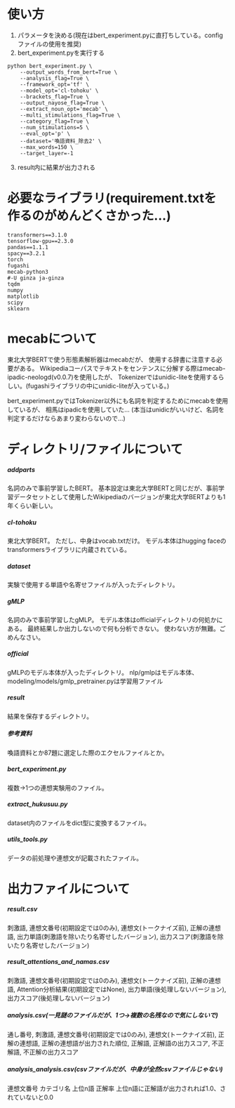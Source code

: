 # 使い方
1. パラメータを決める(現在はbert_experiment.pyに直打ちしている。configファイルの使用を推奨)
2. bert_experiment.pyを実行する
```
python bert_experiment.py \
	--output_words_from_bert=True \
	--analysis_flag=True \
	--framework_opt='tf' \
	--model_opt='cl-tohoku' \
	--brackets_flag=True \
	--output_nayose_flag=True \
	--extract_noun_opt='mecab' \
	--multi_stimulations_flag=True \
	--category_flag=True \
	--num_stimulations=5 \
	--eval_opt='p' \
	--dataset='喚語資料_除去2' \
	--max_words=150 \
	--target_layer=-1 
```               
3. result内に結果が出力される


# 必要なライブラリ(requirement.txtを作るのがめんどくさかった...)
```
transformers==3.1.0
tensorflow-gpu==2.3.0
pandas==1.1.1
spacy==3.2.1
torch
fugashi
mecab-python3
#-U ginza ja-ginza
tqdm
numpy
matplotlib
scipy
sklearn
```


# mecabについて
東北大学BERTで使う形態素解析器はmecabだが、
使用する辞書に注意する必要がある。
Wikipediaコーパスでテキストをセンテンスに分解する際はmecab-ipadic-neologd(v0.0.7)を使用したが、
Tokenizerではunidic-liteを使用するらしい。(fugashiライブラリの中にunidic-liteが入っている。)

bert_experiment.pyではTokenizer以外にも名詞を判定するためにmecabを使用しているが、
相馬はipadicを使用していた...
(本当はunidicがいいけど、名詞を判定するだけならあまり変わらないので...)


# ディレクトリ/ファイルについて
##### addparts
名詞のみで事前学習したBERT。
基本設定は東北大学BERTと同じだが、事前学習データセットとして使用したWikipediaのバージョンが東北大学BERTよりも1年くらい新しい。

##### cl-tohoku
東北大学BERT。
ただし、中身はvocab.txtだけ。
モデル本体はhugging faceのtransformersライブラリに内蔵されている。

##### dataset
実験で使用する単語や名寄せファイルが入ったディレクトリ。

##### gMLP
名詞のみで事前学習したgMLP。
モデル本体はofficialディレクトリの何処かにある。
最終結果しか出力しないので何も分析できない。
使わない方が無難。ごめんなさい。

##### official
gMLPのモデル本体が入ったディレクトリ。
nlp/gmlpはモデル本体、
modeling/models/gmlp_pretrainer.pyは学習用ファイル

##### result
結果を保存するディレクトリ。

##### 参考資料
喚語資料とか87題に選定した際のエクセルファイルとか。

##### bert_experiment.py
複数→1つの連想実験用のファイル。

##### extract_hukusuu.py
dataset内のファイルをdict型に変換するファイル。

##### utils_tools.py
データの前処理や連想文が記載されたファイル。


# 出力ファイルについて
##### result.csv
刺激語, 連想文番号(初期設定では0のみ), 連想文(トークナイズ前), 正解の連想語, 出力単語(刺激語を除いたり名寄せしたバージョン), 出力スコア(刺激語を除いたり名寄せしたバージョン)

##### result_attentions_and_namas.csv
刺激語, 連想文番号(初期設定では0のみ), 連想文(トークナイズ前), 正解の連想語, Attention分析結果(初期設定ではNone), 出力単語(後処理しないバージョン), 出力スコア(後処理しないバージョン)

##### analysis.csv(一見謎のファイルだが、1つ→複数の名残なので気にしないで)
通し番号, 刺激語, 連想文番号(初期設定では0のみ), 連想文(トークナイズ前), 正解の連想語, 正解の連想語が出力された順位, 正解語, 正解語の出力スコア, 不正解語, 不正解の出力スコア

##### analysis_analysis.csv(csvファイルだが、中身が全然csvファイルじゃない)
連想文番号
カテゴリ名
上位n語
正解率
上位n語に正解語が出力されれば1.0、されていないと0.0
